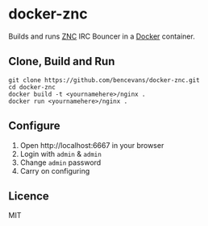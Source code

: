 # docker-znc

Builds and runs [ZNC](http://wiki.znc.in/ZNC) IRC Bouncer in a [Docker](http://docker.io) container.

## Clone, Build and Run

    git clone https://github.com/bencevans/docker-znc.git
    cd docker-znc
    docker build -t <yournamehere>/nginx .
    docker run <yournamehere>/nginx .

## Configure

1. Open http://localhost:6667 in your browser
2. Login with `admin` & `admin`
3. Change `admin` password
4. Carry on configuring

## Licence

MIT